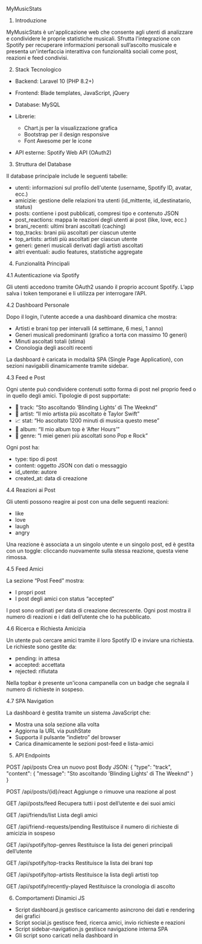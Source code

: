 MyMusicStats

1. Introduzione

MyMusicStats è un'applicazione web che consente agli utenti di analizzare e condividere le proprie statistiche musicali. Sfrutta l'integrazione con Spotify per recuperare informazioni personali sull’ascolto musicale e presenta un'interfaccia interattiva con funzionalità sociali come post, reazioni e feed condivisi.

2. Stack Tecnologico

* Backend: Laravel 10 (PHP 8.2+)
* Frontend: Blade templates, JavaScript, jQuery
* Database: MySQL
* Librerie:

  * Chart.js per la visualizzazione grafica
  * Bootstrap per il design responsive
  * Font Awesome per le icone
* API esterne: Spotify Web API (OAuth2)

3. Struttura del Database

Il database principale include le seguenti tabelle:

* utenti: informazioni sul profilo dell'utente (username, Spotify ID, avatar, ecc.)
* amicizie: gestione delle relazioni tra utenti (id\_mittente, id\_destinatario, status)
* posts: contiene i post pubblicati, compresi tipo e contenuto JSON
* post\_reactions: mappa le reazioni degli utenti ai post (like, love, ecc.)
* brani\_recenti: ultimi brani ascoltati (caching)
* top\_tracks: brani più ascoltati per ciascun utente
* top\_artists: artisti più ascoltati per ciascun utente
* generi: generi musicali derivati dagli artisti ascoltati
* altri eventuali: audio features, statistiche aggregate

4. Funzionalità Principali

4.1 Autenticazione via Spotify

Gli utenti accedono tramite OAuth2 usando il proprio account Spotify. L’app salva i token temporanei e li utilizza per interrogare l’API.

4.2 Dashboard Personale

Dopo il login, l'utente accede a una dashboard dinamica che mostra:

* Artisti e brani top per intervalli (4 settimane, 6 mesi, 1 anno)
* Generi musicali predominanti (grafico a torta con massimo 10 generi)
* Minuti ascoltati totali (stima)
* Cronologia degli ascolti recenti

La dashboard è caricata in modalità SPA (Single Page Application), con sezioni navigabili dinamicamente tramite sidebar.

4.3 Feed e Post

Ogni utente può condividere contenuti sotto forma di post nel proprio feed o in quello degli amici. Tipologie di post supportate:

* 🎵 track: “Sto ascoltando ‘Blinding Lights’ di The Weeknd”
* 🎤 artist: “Il mio artista più ascoltato è Taylor Swift”
* 📈 stat: “Ho ascoltato 1200 minuti di musica questo mese”
* 💽 album: “Il mio album top è ‘After Hours’”
* 🧩 genre: “I miei generi più ascoltati sono Pop e Rock”

Ogni post ha:

* type: tipo di post
* content: oggetto JSON con dati o messaggio
* id\_utente: autore
* created\_at: data di creazione

4.4 Reazioni ai Post

Gli utenti possono reagire ai post con una delle seguenti reazioni:

* like
* love
* laugh
* angry

Una reazione è associata a un singolo utente e un singolo post, ed è gestita con un toggle: cliccando nuovamente sulla stessa reazione, questa viene rimossa.

4.5 Feed Amici

La sezione “Post Feed” mostra:

* I propri post
* I post degli amici con status “accepted”

I post sono ordinati per data di creazione decrescente. Ogni post mostra il numero di reazioni e i dati dell’utente che lo ha pubblicato.

4.6 Ricerca e Richiesta Amicizia

Un utente può cercare amici tramite il loro Spotify ID e inviare una richiesta. Le richieste sono gestite da:

* pending: in attesa
* accepted: accettata
* rejected: rifiutata

Nella topbar è presente un'icona campanella con un badge che segnala il numero di richieste in sospeso.

4.7 SPA Navigation

La dashboard è gestita tramite un sistema JavaScript che:

* Mostra una sola sezione alla volta
* Aggiorna la URL via pushState
* Supporta il pulsante “indietro” del browser
* Carica dinamicamente le sezioni post-feed e lista-amici

5. API Endpoints

POST /api/posts
Crea un nuovo post
Body JSON:
{
"type": "track",
"content": {
"message": "Sto ascoltando 'Blinding Lights' di The Weeknd"
}
}

POST /api/posts/{id}/react
Aggiunge o rimuove una reazione al post

GET /api/posts/feed
Recupera tutti i post dell’utente e dei suoi amici

GET /api/friends/list
Lista degli amici

GET /api/friend-requests/pending
Restituisce il numero di richieste di amicizia in sospeso

GET /api/spotify/top-genres
Restituisce la lista dei generi principali dell’utente

GET /api/spotify/top-tracks
Restituisce la lista dei brani top

GET /api/spotify/top-artists
Restituisce la lista degli artisti top

GET /api/spotify/recently-played
Restituisce la cronologia di ascolto

6. Comportamenti Dinamici JS

* Script dashboard.js gestisce caricamento asincrono dei dati e rendering dei grafici
* Script social.js gestisce feed, ricerca amici, invio richieste e reazioni
* Script sidebar-navigation.js gestisce navigazione interna SPA
* Gli script sono caricati nella dashboard in <script defer> o prima di </body>

7. Sicurezza

* Accesso protetto da OAuth2
* Gli endpoint API richiedono token di autenticazione
* Ogni utente può modificare solo i propri post e dati

8. Espandibilità futura

* Paginazione e caricamento lazy per feed e liste
* Aggiunta di commenti ai post
* Notifiche in tempo reale via Laravel Echo
* Integrazione con ulteriori fonti musicali (es. YouTube Music)

9. Conclusioni

MyMusicStats è una piattaforma incentrata sull’analisi musicale personale e l’interazione sociale. Combina visualizzazione dati, API musicali e funzionalità social per offrire un'esperienza coinvolgente e personalizzata all’utente.
